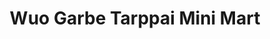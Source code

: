 ---
title: "Wuo Garbe Tarppai Mini Mart"
url: /ganta/wuo-garbe-tarppai-mini-mart/
shop: Lebensmittel
---